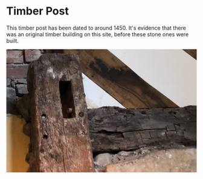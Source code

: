 # Timber Post

This timber post has been dated to around 1450. It's evidence that there was an original timber building on this site, before these stone ones were built.

![max_pic](./timber_post.png)
